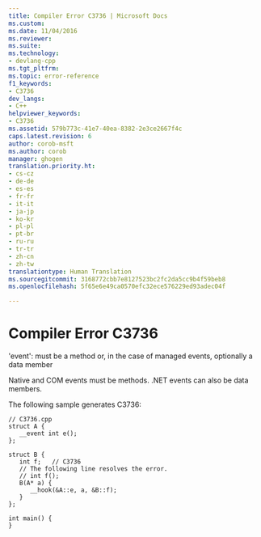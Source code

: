 ```yaml
---
title: Compiler Error C3736 | Microsoft Docs
ms.custom: 
ms.date: 11/04/2016
ms.reviewer: 
ms.suite: 
ms.technology:
- devlang-cpp
ms.tgt_pltfrm: 
ms.topic: error-reference
f1_keywords:
- C3736
dev_langs:
- C++
helpviewer_keywords:
- C3736
ms.assetid: 579b773c-41e7-40ea-8382-2e3ce2667f4c
caps.latest.revision: 6
author: corob-msft
ms.author: corob
manager: ghogen
translation.priority.ht:
- cs-cz
- de-de
- es-es
- fr-fr
- it-it
- ja-jp
- ko-kr
- pl-pl
- pt-br
- ru-ru
- tr-tr
- zh-cn
- zh-tw
translationtype: Human Translation
ms.sourcegitcommit: 3168772cbb7e8127523bc2fc2da5cc9b4f59beb8
ms.openlocfilehash: 5f65e6e49ca0570efc32ece576229ed93adec04f

---
```

# Compiler Error C3736
'event': must be a method or, in the case of managed events, optionally a data member  
  
 Native and COM events must be methods. .NET events can also be data members.  
  
 The following sample generates C3736:  
  
```  
// C3736.cpp  
struct A {  
   __event int e();  
};  
  
struct B {  
   int f;   // C3736  
   // The following line resolves the error.  
   // int f();  
   B(A* a) {  
      __hook(&A::e, a, &B::f);  
   }  
};  
  
int main() {  
}  
```


<!--HONumber=Jan17_HO2-->



